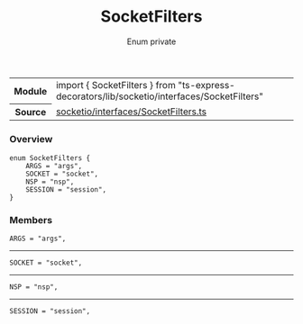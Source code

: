 <header class="symbol-info-header">    <h1 id="socketfilters">SocketFilters</h1>    <label class="symbol-info-type-label enum">Enum</label>    <label class="api-type-label private">private</label>  </header>
<section class="symbol-info">      <table class="is-full-width">        <tbody>        <tr>          <th>Module</th>          <td>            <div class="lang-typescript">                <span class="token keyword">import</span> { SocketFilters }                 <span class="token keyword">from</span>                 <span class="token string">"ts-express-decorators/lib/socketio/interfaces/SocketFilters"</span>                            </div>          </td>        </tr>        <tr>          <th>Source</th>          <td>            <a href="https://romakita.github.io/ts-express-decorators/#//blob/v2.18.0/src/socketio/interfaces/SocketFilters.ts#L0-L0">                socketio/interfaces/SocketFilters.ts            </a>        </td>        </tr>                </tbody>      </table>    </section>

### Overview

<pre><code class="typescript-lang">enum SocketFilters <span class="token punctuation">{</span>
    ARGS = "args"<span class="token punctuation">,</span>
    SOCKET = "socket"<span class="token punctuation">,</span>
    NSP = "nsp"<span class="token punctuation">,</span>
    SESSION = "session"<span class="token punctuation">,</span>
<span class="token punctuation">}</span></code></pre>

### Members

<div class="method-overview"><pre><code class="typescript-lang">ARGS = "args"<span class="token punctuation">,</span></code></pre></div>
<hr />
<div class="method-overview"><pre><code class="typescript-lang">SOCKET = "socket"<span class="token punctuation">,</span></code></pre></div>
<hr />
<div class="method-overview"><pre><code class="typescript-lang">NSP = "nsp"<span class="token punctuation">,</span></code></pre></div>
<hr />
<div class="method-overview"><pre><code class="typescript-lang">SESSION = "session"<span class="token punctuation">,</span></code></pre></div>
